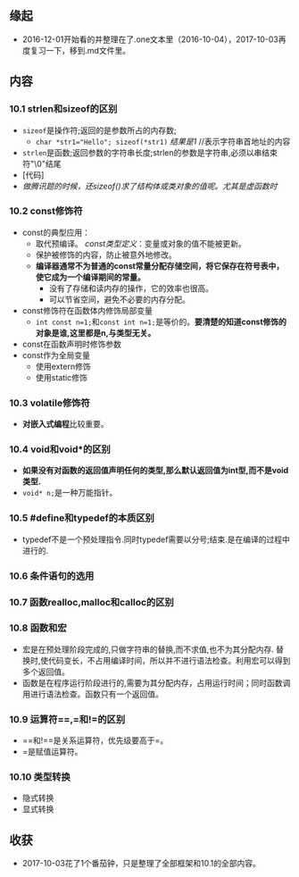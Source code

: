 ##  缘起
+ 2016-12-01开始看的并整理在了.one文本里（2016-10-04），2017-10-03再度复习一下，移到.md文件里。

##  内容
###  10.1 strlen和sizeof的区别
+ `sizeof`是操作符;返回的是参数所占的内存数;
    + `char *str1="Hello"; sizeof(*str1)` *结果是1* //表示字符串首地址的内容
+ `strlen`是函数;返回参数的字符串长度;strlen的参数是字符串,必须以串结束符"\0"结尾
+ [代码]
+ *做腾讯题的时候，还sizeof()求了结构体或类对象的值呢。尤其是虚函数时*

### 10.2 const修饰符
+ const的典型应用：
    + 取代预编译。 *const类型定义*：变量或对象的值不能被更新。
    + 保护被修饰的内容，防止被意外地修改。
    + **编译器通常不为普通的const常量分配存储空间，将它保存在符号表中，使它成为一个编译期间的常量。**
        + 没有了存储和读内存的操作，它的效率也很高。
        + 可以节省空间，避免不必要的内存分配。
+ const修饰符在函数体内修饰局部变量
    + `int const n=1;`和`const int n=1;`是等价的。**要清楚的知道const修饰的对象是谁,这里都是n,与类型无关。**
+ const在函数声明时修饰参数
+ const作为全局变量
    + 使用extern修饰
    + 使用static修饰

### 10.3 volatile修饰符
+ **对嵌入式编程**比较重要。

### 10.4 void和void*的区别
+ **如果没有对函数的返回值声明任何的类型,那么默认返回值为int型,而不是void类型.**
+ `void* n;`是一种万能指针。

### 10.5 #define和typedef的本质区别
+ typedef不是一个预处理指令.同时typedef需要以分号;结束.是在编译的过程中进行的.



### 10.6 条件语句的选用

### 10.7 函数realloc,malloc和calloc的区别

### 10.8 函数和宏 
+ 宏是在预处理阶段完成的,只做字符串的替换,而不求值,也不为其分配内存.
替换时,使代码变长，不占用编译时间，所以并不进行语法检查。利用宏可以得到多个返回值。
+ 函数是在程序运行阶段进行的,需要为其分配内存，占用运行时间；同时函数调用进行语法检查。函数只有一个返回值。

### 10.9 运算符==,=和!=的区别 
+ ==和!==是关系运算符，优先级要高于=。
+ =是赋值运算符。

### 10.10 类型转换
+ 隐式转换
+ 显式转换

##  收获
+ 2017-10-03花了1个番茄钟，只是整理了全部框架和10.1的全部内容。
